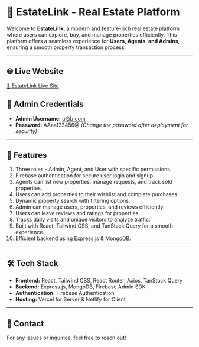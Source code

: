 # 🏡 EstateLink - Real Estate Platform

Welcome to **EstateLink**, a modern and feature-rich real estate platform where users can explore, buy, and manage properties efficiently. This platform offers a seamless experience for **Users, Agents, and Admins**, ensuring a smooth property transaction process.

---

## 🌐 Live Website
[🔗 EstateLink Live Site](https://estatelink.netlify.app/) 
## 🔑 Admin Credentials
- **Admin Username:** a@b.com
- **Password:** AAaa123456@ *(Change the password after deployment for security)*

---

## 🚀 Features

1. Three roles - Admin, Agent, and User with specific permissions.
2. Firebase authentication for secure user login and signup.
3. Agents can list new properties, manage requests, and track sold properties.
4. Users can add properties to their wishlist and complete purchases.
5. Dynamic property search with filtering options.
6. Admin can manage users, properties, and reviews efficiently.
7. Users can leave reviews and ratings for properties.
8. Tracks daily visits and unique visitors to analyze traffic.
9. Built with React, Tailwind CSS, and TanStack Query for a smooth experience.
10. Efficient backend using Express.js & MongoDB.

---

## 🛠 Tech Stack

- **Frontend:** React, Tailwind CSS, React Router, Axios, TanStack Query
- **Backend:** Express.js, MongoDB, Firebase Admin SDK
- **Authentication:** Firebase Authentication
- **Hosting:** Vercel for Server & Netlify for Client 

---

## 📧 Contact
For any issues or inquiries, feel free to reach out!

